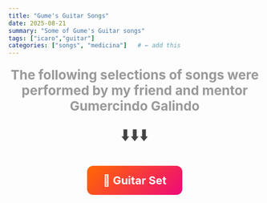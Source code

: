 ```yaml
---
title: "Gume's Guitar Songs"
date: 2025-08-21
summary: "Some of Gume's Guitar songs"
tags: ["icaro","guitar"]
categories: ["songs", "medicina"]   # ← add this
---
```


<div style="text-align:center; font-size: 26px; font-weight: bold; margin: 20px 0; color:#999;">
  The following selections of songs were performed by my friend and mentor Gumercindo Galindo
</div>

<div style="text-align:center; font-size: 32px; margin: 20px 0; color: #444;">
  ⬇️⬇️⬇️
</div>  

<div style="text-align:center; margin-top: 30px;">
  <a href="https://medicina.zgondea.com/player/?prefix=guitar/" 
     style="
       display:inline-block;
       padding: 16px 32px;
       font-size: 22px;
       font-weight: bold;
       color: #fff;
       background: linear-gradient(135deg, #ff6a00, #ee0979);
       text-decoration: none;
       border-radius: 12px;
     ">
     🎸 Guitar Set
  </a>
</div>

